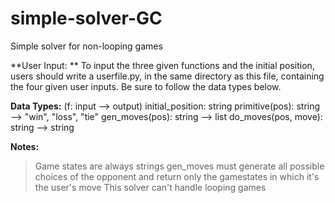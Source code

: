# simple-solver-GC
Simple solver for non-looping games

**User Input: **
To input the three given functions and the initial position,
users should write a userfile.py, in the same directory as
this file, containing the four given user inputs. Be sure to
follow the data types below. 

**Data Types:** (f: input --> output)
initial_position: string
primitive(pos): string --> "win", "loss", "tie"
gen_moves(pos): string --> list
do_moves(pos, move): string --> string 

**Notes:**
> Game states are always strings
> gen_moves must generate all possible
  choices of the opponent and return only the 
  gamestates in which it's the user's move
> This solver can't handle looping games

